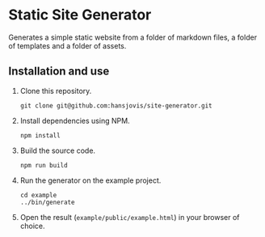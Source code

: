 # Static Site Generator

Generates a simple static website from a folder of markdown files, a folder of templates and a folder of assets.

## Installation and use

1. Clone this repository.
   ```
   git clone git@github.com:hansjovis/site-generator.git
   ```
2. Install dependencies using NPM.
   ```
   npm install
   ```
3. Build the source code.
   ```
   npm run build
   ```
4. Run the generator on the example project.
   ```
   cd example
   ../bin/generate
   ```
5. Open the result (`example/public/example.html`) in your browser of choice.

